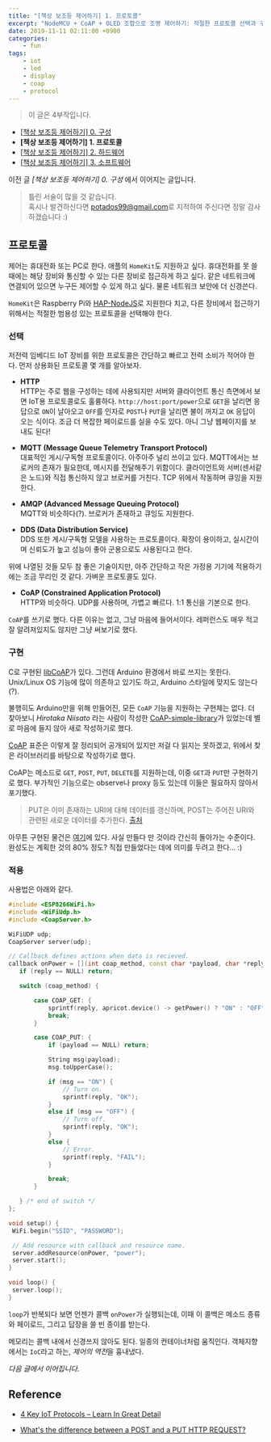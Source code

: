 ```yaml
---
title: "[책상 보조등 제어하기] 1. 프로토콜"
excerpt: "NodeMCU + CoAP + OLED 조합으로 조명 제어하기: 적절한 프로토콜 선택과 구현"
date: 2019-11-11 02:11:00 +0900
categories:
    - fun
tags:
    - iot
    - led
    - display
    - coap
    - protocol
---
```


> 이 글은 4부작입니다.
- [[책상 보조등 제어하기] 0. 구성](https://potados99.github.io/fun/coap-light-0)
- **[책상 보조등 제어하기] 1. 프로토콜**
- [[책상 보조등 제어하기] 2. 하드웨어](https://potados99.github.io/fun/coap-light-2)
- [[책상 보조등 제어하기] 3. 소프트웨어](https://potados99.github.io/fun/coap-light-3)

이전 글 *\[책상 보조등 제어하기\] 0. 구성* 에서 이어지는 글입니다.

> 틀린 서술이 많을 것 같습니다.     
혹시나 발견하신다면 <potados99@gmail.com>로 지적하여 주신다면 정말 감사하겠습니다 :)

## 프로토콜

제어는 휴대전화 또는 PC로 한다. 애플의 `HomeKit`도 지원하고 싶다. 휴대전화를 못 쓸 때에는 해당 장비와 통신할 수 있는 다른 장비로 접근하게 하고 싶다. 같은 네트워크에 연결되어 있으면 누구든 제어할 수 있게 하고 싶다. 물론 네트워크 보안에 더 신경쓴다.

`HomeKit`은 Raspberry Pi와 [HAP-NodeJS](https://github.com/KhaosT/HAP-NodeJS)로 지원한다 치고, 다른 장비에서 접근하기 위해서는 적절한 범용성 있는 프로토콜을 선택해야 한다.

### 선택

저전력 임베디드 IoT 장비를 위한 프로토콜은 간단하고 빠르고 전력 소비가 적어야 한다. 먼저 상용화된 프로토콜 몇 개를 알아보자.

- **HTTP**    
HTTP는 주로 웹을 구성하는 데에 사용되지만 서버와 클라이언트 통신 측면에서 보면 IoT용 프로토콜로도 훌륭하다. `http://host:port/power`으로 `GET`을 날리면 응답으로 `ON`이 날아오고 `OFF`를 인자로 `POST`나 `PUT`을 날리면 불이 꺼지고 `OK` 응답이 오는 식이다. 조금 더 복잡한 페이로드를 실을 수도 있다. 아니 그냥 웹페이지를 보내도 된다!

- **MQTT (Message Queue Telemetry Transport Protocol)**   
대표적인 게시/구독형 프로토콜이다. 아주아주 널리 쓰이고 있다. MQTT에서는 브로커의 존재가 필요한데, 메시지를 전달해주기 위함이다. 클라이언트와 서버(센서같은 노드)와 직접 통신하지 않고 브로커를 거친다. TCP 위에서 작동하며 큐잉을 지원한다.

- **AMQP (Advanced Message Queuing Protocol)**    
MQTT와 비슷하다(?). 브로커가 존재하고 큐잉도 지원한다.

- **DDS (Data Distribution Service)**    
DDS 또한 게시/구독형 모델을 사용하는 프로토콜이다. 확장이 용이하고, 실시간이며 신뢰도가 높고 성능이 좋아 군용으로도 사용된다고 한다.

위에 나열된 것들 모두 참 좋은 기술이지만, 아주 간단하고 작은 가정용 기기에 적용하기에는 조금 무리인 것 같다. 가벼운 프로토콜도 있다.

- **CoAP (Constrained Application Protocol)**    
HTTP와 비슷하다. UDP를 사용하며, 가볍고 빠르다. 1:1 통신을 기본으로 한다.

`CoAP`를 쓰기로 했다. 다른 이유는 없고, 그냥 마음에 들어서이다. 레퍼런스도 매우 적고 잘 알려져있지도 않지만 그냥 써보기로 했다.

### 구현

 C로 구현된 [libCoAP](https://libcoap.net)가 있다. 그런데 Arduino 환경에서 바로 쓰지는 못한다. Unix/Linux OS 기능에 많이 의존하고 있기도 하고, Arduino 스타일에 맞지도 않는다(?).

 불행히도 Arduino만을 위해 만들어진, 모든 `CoAP` 기능을 지원하는 구현체는 없다. 더 찾아보니 *Hirotaka Niisato* 라는 사람이 작성한 [CoAP-simple-library](https://github.com/hirotakaster/CoAP-simple-library)가 있었는데 별로 마음에 들지 않아 새로 작성하기로 했다.

 [CoAP](https://tools.ietf.org/html/rfc7252) 표준은 이렇게 잘 정리되어 공개되어 있지만 저걸 다 읽지는 못하겠고, 위에서 찾은 라이브러리를 바탕으로 작성하기로 했다.

 CoAP는 메소드로 `GET`, `POST`, `PUT`, `DELETE`를 지원하는데, 이중 `GET`과 `PUT`만 구현하기로 했다. 부가적인 기능으로는 observe나 proxy 등도 있는데 이들은 필요하지 않아서 포기했다.

 > PUT은 이미 존재하는 URI에 대해 데이터를 갱신하며, POST는 주어진 URI와 관련된 새로운 데이터를 추가한다. [출처](https://stackoverflow.com/questions/107390/whats-the-difference-between-a-post-and-a-put-http-request)

 아무튼 구현된 물건은 [여기](https://github.com/potados99/CoAP)에 있다. 사실 만들다 만 것이라 간신히 돌아가는 수준이다. 완성도는 계획한 것의 80% 정도? 직접 만들었다는 데에 의미를 두려고 한다... :)

### 적용

 사용법은 아래와 같다.

 ~~~c++
#include <ESP8266WiFi.h>
#include <WiFiUdp.h>
#include <CoapServer.h>

WiFiUDP udp;
CoapServer server(udp);

// Callback defines actions when data is recieved.
callback onPower = [](int coap_method, const char *payload, char *reply) {
    if (reply == NULL) return;

    switch (coap_method) {

        case COAP_GET: {
            sprintf(reply, apricot.device() -> getPower() ? "ON" : "OFF");
            break;
        }

        case COAP_PUT: {
            if (payload == NULL) return;

            String msg(payload);
            msg.toUpperCase();

            if (msg == "ON") {
                // Turn on.
                sprintf(reply, "OK");
            }
            else if (msg == "OFF") {
                // Turn off.
                sprintf(reply, "OK");
            }
            else {
                // Error.
                sprintf(reply, "FAIL");
            }

            break;
        }

    } /* end of switch */
};

void setup() {
  WiFi.begin("SSID", "PASSWORD");

  // Add resource with callback and resource name.
  server.addResource(onPower, "power");
  server.start();
}

void loop() {
  server.loop();
}
 ~~~

`loop`가 반복되다 보면 언젠가 콜백 `onPower`가 실행되는데, 이때 이 콜백은 메소드 종류와 페이로드, 그리고 답장을 쓸 빈 종이를 받는다.

 메모리는 콜백 내에서 신경쓰지 않아도 된다. 일종의 컨테이너처럼 움직인다. 객체지향에서는 `IoC`라고 하는, *제어의 역전*을 흉내냈다.

*다음 글에서 이어집니다.*

## Reference

- [4 Key IoT Protocols – Learn In Great Detail](https://data-flair.training/blogs/iot-protocols/)

- [What's the difference between a POST and a PUT HTTP REQUEST?](https://stackoverflow.com/questions/107390/whats-the-difference-between-a-post-and-a-put-http-request)
